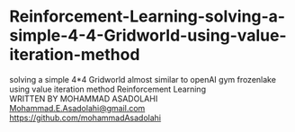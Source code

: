 # Reinforcement-Learning-solving-a-simple-4-4-Gridworld-using-value-iteration-method
solving a simple 4*4 Gridworld almost similar to openAI gym frozenlake using value iteration method Reinforcement Learning  
WRITTEN BY MOHAMMAD ASADOLAHI  
Mohammad.E.Asadolahi@gmail.com  
https://github.com/mohammadAsadolahi  
